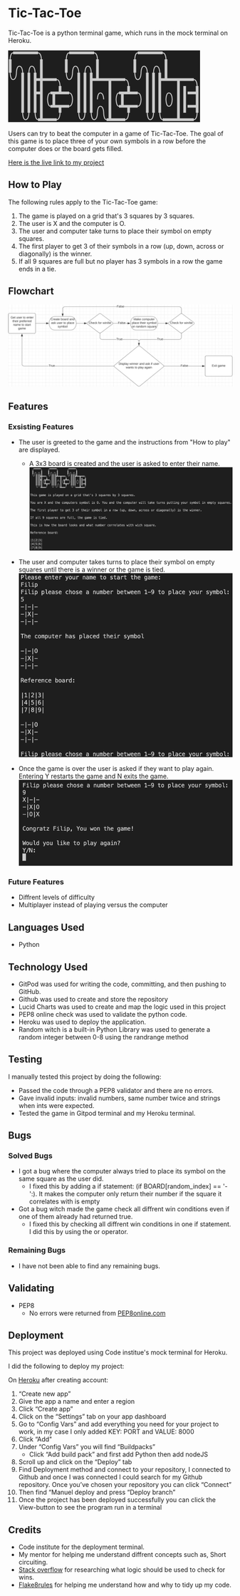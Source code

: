 # Tic-Tac-Toe

Tic-Tac-Toe is a python terminal game, which runs in the mock terminal on Heroku.

![Welcome](images/welcome-msg-tic-tac-toe.png)

Users can try to beat the computer in a game of Tic-Tac-Toe. The goal of this game is to place three of your own symbols in a row before the computer does or the board gets filled.

[Here is the live link to my project](https://tic-tac-toe-ci.herokuapp.com/)

## How to Play

The following rules apply to the Tic-Tac-Toe game:

1. The game is played on a grid that's 3 squares by 3 squares.
2. The user is X and the computer is O.
3. The user and computer take turns to place their symbol on empty squares. 
4. The first player to get 3 of their symbols in a row (up, down, across or diagonally) is the winner.
5. If all 9 squares are full but no player has 3 symbols in a row the game ends in a tie.

## Flowchart

![Flowchart](images/lucidchart-tic-tac-toe.png)

## Features

### Exsisting Features

* The user is greeted to the game and the instructions from "How to play" are displayed.
    * A 3x3 board is created and the user is asked to enter their name.
![Welcome msg and rules](images/rules-tic-tac-toe.png)

* The user and computer takes turns to place their symbol on empty squares until there is a winner or the game is tied.
![Take turns](images/take-turns-tic-tac-toe.png)

* Once the game is over the user is asked if they want to play again. Entering Y restarts the game and N exits the game.
![Game finished](images/game-finished-tic-tac-toe.png)

### Future Features
* Diffrent levels of difficulty 
* Multiplayer instead of playing versus the computer

## Languages Used

* Python

## Technology Used

* GitPod was used for writing  the code, committing, and then pushing to GitHub.
* Github was used to create and store the repository
* Lucid Charts was used to create and map the logic used in this project
* PEP8 online check was used to validate the python code.
* Heroku was used to deploy the application.
* Random witch is a built-in Python Library was used to generate a random integer between 0-8 using the randrange method

## Testing

I manually tested this project by doing the following:
 * Passed the code through a PEP8 validator and there are no errors. 
 * Gave invalid inputs: invalid numbers, same number twice and strings when ints were expected.
 * Tested the game in Gitpod terminal and my Heroku terminal.

 
 ## Bugs

 ### Solved Bugs
 * I got a bug where the computer always tried to place its symbol on the same square as the user did.
    * I fixed this by adding a if statement: (if BOARD[random_index] == '-':). It makes the computer only return their number if the square it correlates with is empty
 * Got a bug witch made the game check all diffrent win conditions even if one of them already had returned true.
    * I fixed this by checking all diffrent win conditions in one if statement. I did this by using the or operator.

 ### Remaining Bugs
 * I have not been able to find any remaining bugs.

## Validating
* PEP8
    * No errors were returned from [PEP8online.com](http://pep8online.com/checkresult)

## Deployment

This project was deployed using Code institue's mock terminal for Heroku.

I did the following to deploy my project: 

On [Heroku](heroku.com) after creating account:

1. “Create new app”
2. Give the app a name and enter a region
3. Click “Create app”
4. Click on the “Settings” tab on your app dashboard
5. Go to “Config Vars” and add everything you need for your project to work, in my case I only added KEY: PORT and VALUE: 8000
6. Click “Add"
7. Under “Config Vars” you will find “Buildpacks”
    - Click “Add build pack” and first add Python then add nodeJS
  8. Scroll up and click on the “Deploy” tab 
9. Find Deployment method and connect to your repository, I connected to Github and once I was connected I could search for my Github repository. Once you’ve chosen your repository you can click “Connect”
10. Then find “Manuel deploy and press “Deploy branch”
11. Once the project has been deployed successfully you can click the View-button to see the program run in a terminal

## Credits
* Code institute for the deployment terminal.
* My mentor for helping me understand diffrent concepts such as, Short circuiting.
* [Stack overflow](https://stackoverflow.com/) for researching what logic should be used to check for wins.
* [Flake8rules](https://www.flake8rules.com) for helping me understand how and why to tidy up my code.